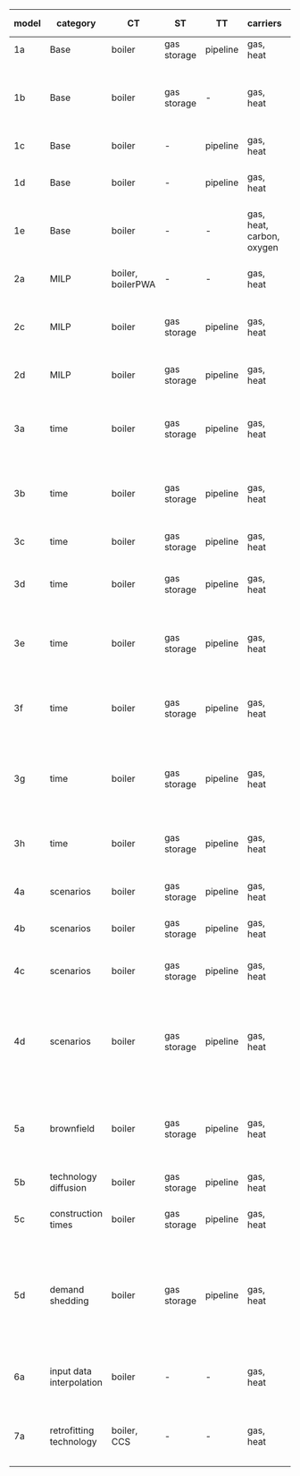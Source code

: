 | **model** | **category**             | **CT**            | **ST**      | **TT**   | **carriers**              | **nodes** | **intra-year** | **inter-year**        | **responsible**  | **comment**                                                           |
|-----------|--------------------------|-------------------|-------------|----------|---------------------------|-----------|----------------|-----------------------|------------------|-----------------------------------------------------------------------|
| 1a        | Base                     | boiler            | gas storage | pipeline | gas, heat                 | 2         | 1 TS           | 1 year                | AG               |                                                                       |
| 1b        | Base                     | boiler            | gas storage | -        | gas, heat                 | 2         | 1 TS           | 1 year                | LK               | No values tested because it will never be built with one ts           |
| 1c        | Base                     | boiler            | -           | pipeline | gas, heat                 | 2         | 1 TS           | 1 year                | LK               |                                                                       |
| 1d        | Base                     | boiler            | -           | pipeline | gas, heat                 | 2         | 1 TS           | 1 year                | AG               | exponential loss for transport technologies                           |
| 1e        | Base                     | boiler            | -           | -        | gas, heat, carbon, oxygen | 2         | 1 TS           | 1 year                | AG               | 2 input and output carriers                                           |
| 2a        | MILP                     | boiler, boilerPWA | -           | -        | gas, heat                 | 2         | 1 TS           | 1 year                | AG             | conver techs with and without PWA capex                               |
| 2c        | MILP                     | boiler            | gas storage | pipeline | gas, heat                 | 2         | 3 TS           | 1 year                | JM             | min load for all technology types                                     |
| 2d        | MILP                     | boiler            | gas storage | pipeline | gas, heat                 | 2         | 2 TS           | 1 year                | JM             | min capacity for all technoloty types                                 |
| 3a        | time                     | boiler            | gas storage | pipeline | gas, heat                 | 2         | full TS        | 1 year                | JM               | Capacity, Opex yearly depend on maximum demand                        |
| 3b        | time                     | boiler            | gas storage | pipeline | gas, heat                 | 2         | full TS, agg.  | 1 year                | JM               | No values tested. TSA yields different values each run.               |
| 3c        | time                     | boiler            | gas storage | pipeline | gas, heat                 | 2         | 1 TS           | 3 years, PF           | JM               |                                                                       |
| 3d        | time                     | boiler            | gas storage | pipeline | gas, heat                 | 2         | 1 TS           | 3 years, 1 year MF    | JM               | Only Results object is tested: Capacity & Addition                    |
| 3e        | time                     | boiler            | gas storage | pipeline | gas, heat                 | 2         | 1 TS           | 3 years, 2 year MF    | JM               | Only Results object is tested: Capacity & Addition                    |
| 3f        | time                     | boiler            | gas storage | pipeline | gas, heat                 | 2         | full TS, agg   | 3 years, PF           | JM               | No values tested. TSA yields different values each run.               |
| 3g        | time                     | boiler            | gas storage | pipeline | gas, heat                 | 2         | full TS, agg   | 3 years, 2 year MF    | JM               | No values tested. TSA yields different values each run.               |
| 3h        | time                     | boiler            | gas storage | pipeline | gas, heat                 | 2         | 1 TS           | 3 years, PF, biannual | JB               | Test interval between years and related results.                      |
| 4a        | scenarios                | boiler            | gas storage | pipeline | gas, heat                 | 2         | 1 TS           | 1 year                | AG               | test general scenario behavior                                        |
| 4b        | scenarios                | boiler            | gas storage | pipeline | gas, heat                 | 2         | 1 TS           | 1 year                | AG               | test scenario set expansion                                           |
| 4c        | scenarios                | boiler            | gas storage | pipeline | gas, heat                 | 2         | 1 TS           | 1 year                | AG               | test scenarios for system and analysis                                |
| 4d        | scenarios                | boiler            | gas storage | pipeline | gas, heat                 | 2         | 1 TS           | 1 year                | AG               | test list expansion: scenario names, value changes, carrier exclusion |
| 5a        | brownfield               | boiler            | gas storage | pipeline | gas, heat                 | 2         | 1 TS           | 1 year                | JM               | Test capacity addition and capacities existing, also for energy       |
| 5b        | technology diffusion     | boiler            | gas storage | pipeline | gas, heat                 | 2         | 1 TS           | 3 years, PF           | JM             | to be revised!!                                                       |
| 5c        | construction times       | boiler            | gas storage | pipeline | gas, heat                 | 2         | 1 TS           | 3 years, PF           | AG             | construction time and existing capacity                               |
| 5d        | demand shedding          | boiler            | gas storage | pipeline | gas, heat                 | 2         | 1 TS           | 1 year                | JB               | Test cost shed demand, shed demand, capacities (no transport loss)    |
| 6a        | input data interpolation | boiler            | -           | -        | gas, heat                 | 2         | 1 TS           | 3 years, PF           | LK               | test using and skipping interpolation of yearly input data            |                          |
| 7a        | retrofitting technology  | boiler, CCS       | -           | -        | gas, heat                 | 2         | 1 TS           | 1 year                | AG               | test coupling of covnersion and retrofit technology                   |
